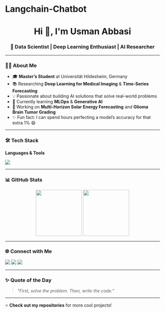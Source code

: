 # Langchain-Chatbot
<h1 align="center">Hi 👋, I'm Usman Abbasi</h1>
<h3 align="center">🚀 Data Scientist | Deep Learning Enthusiast | AI Researcher</h3>

---

### 🧑‍💻 About Me
- 🎓 **Master’s Student** at Universität Hildesheim, Germany  
- 📚 Researching **Deep Learning for Medical Imaging** & **Time-Series Forecasting**  
- 💡 Passionate about building AI solutions that solve real-world problems  
- 🌱 Currently learning **MLOps** & **Generative AI**  
- 🔭 Working on **Multi-Horizon Solar Energy Forecasting** and **Glioma Brain Tumor Grading**  
- ✨ Fun fact: I can spend hours perfecting a model’s accuracy for that extra 1% 😄

---

### 🛠️ Tech Stack

**Languages & Tools**
<p>
<img src="https://skillicons.dev/icons?i=python,tensorflow,pytorch,sklearn,matlab,git,github,html,css,js,vscode,linux" />
</p>

---

### 📊 GitHub Stats
<p align="center">
<img src="https://github-readme-stats.vercel.app/api?username=YourGitHubUsername&show_icons=true&theme=tokyonight" height="150"/>
<img src="https://github-readme-streak-stats.herokuapp.com/?user=YourGitHubUsername&theme=tokyonight" height="150"/>
</p>

---

### 🌐 Connect with Me
<p>
<a href="https://linkedin.com/in/YourLinkedIn" target="_blank"><img src="https://img.shields.io/badge/-LinkedIn-blue?logo=Linkedin&logoColor=white" /></a>
<a href="mailto:your.email@example.com"><img src="https://img.shields.io/badge/-Email-red?logo=gmail&logoColor=white" /></a>
<a href="https://twitter.com/YourTwitter" target="_blank"><img src="https://img.shields.io/badge/-Twitter-black?logo=twitter&logoColor=white" /></a>
</p>

---

### ✨ Quote of the Day
> *"First, solve the problem. Then, write the code."*

---

⭐ **Check out my repositories** for more cool projects!



